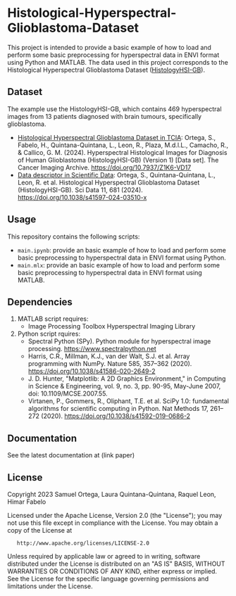 # Histological-Hyperspectral-Glioblastoma-Dataset
This project is intended to provide a basic example of how to load and perform some basic preprocessing for hyperspectral data in ENVI format using Python and MATLAB. The data used in this project corresponds to the Histological Hyperspectral Glioblastoma Dataset ([HistologyHSI-GB](https://doi.org/10.1038/s41597-024-03510-x)).

## Dataset 

The example use the HistologyHSI-GB, which contains 469 hyperspectral images from 13 patients diagnosed with brain tumours, specifically glioblastoma.

- [Histological Hyperspectral Glioblastoma Dataset in TCIA](https://doi.org/10.7937/Z1K6-VD17): Ortega, S., Fabelo, H., Quintana-Quintana, L., Leon, R., Plaza, M.d.l.L., Camacho, R., & Callico, G. M. (2024). Hyperspectral Histological Images for Diagnosis of Human Glioblastoma (HistologyHSI-GB) (Version 1) [Data set]. The Cancer Imaging Archive. https://doi.org/10.7937/Z1K6-VD17
- [Data descriptor in Scientific Data](https://doi.org/10.1038/s41597-024-03510-x): Ortega, S., Quintana-Quintana, L., Leon, R. et al. Histological Hyperspectral Glioblastoma Dataset (HistologyHSI-GB). Sci Data 11, 681 (2024). https://doi.org/10.1038/s41597-024-03510-x

## Usage

This repository contains the following scripts:
* `main.ipynb`: provide an basic example of how to load and perform some basic preprocessing to hyperspectral data in ENVI format using Python.
* `main.mlx`: provide an basic example of how to load and perform some basic preprocessing to hyperspectral data in ENVI format using MATLAB.

## Dependencies

1. MATLAB script requires:
   - Image Processing Toolbox Hyperspectral Imaging Library
2. Python script rquires:
   - Spectral Python (SPy). Python module for hyperspectral image processing. https://www.spectralpython.net
   - Harris, C.R., Millman, K.J., van der Walt, S.J. et al. Array programming with NumPy. Nature 585, 357–362 (2020). https://doi.org/10.1038/s41586-020-2649-2
   - J. D. Hunter, "Matplotlib: A 2D Graphics Environment," in Computing in Science & Engineering, vol. 9, no. 3, pp. 90-95, May-June 2007, doi: 10.1109/MCSE.2007.55.
   - Virtanen, P., Gommers, R., Oliphant, T.E. et al. SciPy 1.0: fundamental algorithms for scientific computing in Python. Nat Methods 17, 261–272 (2020). https://doi.org/10.1038/s41592-019-0686-2

## Documentation

See the latest documentation at (link paper)

## License

Copyright 2023 Samuel Ortega, Laura Quintana-Quintana, Raquel Leon, Himar Fabelo

   Licensed under the Apache License, Version 2.0 (the "License");
   you may not use this file except in compliance with the License.
   You may obtain a copy of the License at

       http://www.apache.org/licenses/LICENSE-2.0

   Unless required by applicable law or agreed to in writing, software
   distributed under the License is distributed on an "AS IS" BASIS,
   WITHOUT WARRANTIES OR CONDITIONS OF ANY KIND, either express or implied.
   See the License for the specific language governing permissions and
   limitations under the License.
